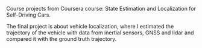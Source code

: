 Course projects from Coursera course: State Estimation and Localization for Self-Driving Cars.

The final project is about vehicle localization, where I estimated the trajectory of the vehicle with data from inertial sensors, GNSS and lidar and compared it with the ground truth trajectory.